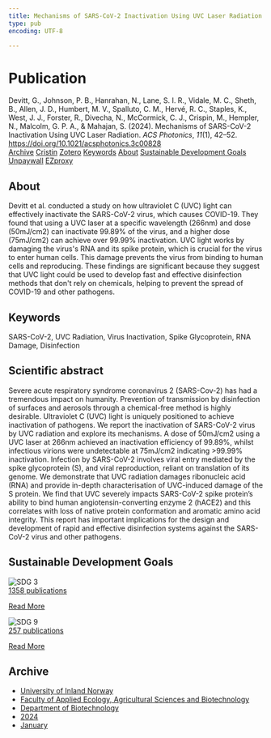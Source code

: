 ```yaml
---
title: Mechanisms of SARS-CoV-2 Inactivation Using UVC Laser Radiation
type: pub
encoding: UTF-8

---
```

<h1>Publication</h1>
<article id="csl-bib-container-HKMCIH5U" class="csl-bib-container">
  <div class="csl-bib-body"> <div class="csl-entry">Devitt, G., Johnson, P. B., Hanrahan, N., Lane, S. I. R., Vidale, M. C., Sheth, B., Allen, J. D., Humbert, M. V., Spalluto, C. M., Hervé, R. C., Staples, K., West, J. J., Forster, R., Divecha, N., McCormick, C. J., Crispin, M., Hempler, N., Malcolm, G. P. A., &#38; Mahajan, S. (2024). Mechanisms of SARS-CoV-2 Inactivation Using UVC Laser Radiation. <i>ACS Photonics</i>, <i>11</i>(1), 42–52. <a href="https://doi.org/10.1021/acsphotonics.3c00828">https://doi.org/10.1021/acsphotonics.3c00828</a></div> </div>
  <div class="csl-bib-buttons">
    <a href="#taxonomy-article-HKMCIH5U" alt="archive" class="csl-bib-button">Archive</a>
    <a href="https://app.cristin.no/results/show.jsf?id=2230367" alt="Cristin" class="csl-bib-button">Cristin</a>
    <a href="http://zotero.org/groups/5881554/items/HKMCIH5U" alt="Zotero" class="csl-bib-button">Zotero</a>
    <a href="#keywords-article-HKMCIH5U" alt="keywords" class="csl-bib-button">Keywords</a>
    <a href="#about-article-HKMCIH5U" alt="about_pub" class="csl-bib-button">About</a>
    <a href="#sdg-article-HKMCIH5U" alt="sdg" class="csl-bib-button">Sustainable Development Goals</a>
    <a href="https://pubs.acs.org/doi/pdf/10.1021/acsphotonics.3c00828" alt="Unpaywall" class="csl-bib-button">Unpaywall</a>
    <a href="https://pubs.acs.org/doi/pdf/10.1021/acsphotonics.3c00828" alt="EZproxy" class="csl-bib-button">EZproxy</a>
  </div>
  <div id="csl-bib-meta-container-HKMCIH5U"></div>
</article>
<div id="csl-bib-meta-HKMCIH5U" class="csl-bib-meta">
  <article id="about-article-HKMCIH5U" class="about_pub-article">
    <h1>About</h1>
    Devitt et al. conducted a study on how ultraviolet C (UVC) light can effectively inactivate the SARS-CoV-2 virus, which causes COVID-19. They found that using a UVC laser at a specific wavelength (266nm) and dose (50mJ/cm2) can inactivate 99.89% of the virus, and a higher dose (75mJ/cm2) can achieve over 99.99% inactivation. UVC light works by damaging the virus's RNA and its spike protein, which is crucial for the virus to enter human cells. This damage prevents the virus from binding to human cells and reproducing. These findings are significant because they suggest that UVC light could be used to develop fast and effective disinfection methods that don't rely on chemicals, helping to prevent the spread of COVID-19 and other pathogens.
  </article>
  <article id="keywords-article-HKMCIH5U" class="keywords-article">
    <h1>Keywords</h1>
    SARS-CoV-2, UVC Radiation, Virus Inactivation, Spike Glycoprotein, RNA Damage, Disinfection
  </article>
  <article id="abstract-article-HKMCIH5U" class="abstract-article">
    <h1>Scientific abstract</h1>
    Severe acute respiratory syndrome coronavirus 2 (SARS-Cov-2) has had a tremendous impact on humanity. Prevention of transmission by disinfection of surfaces and aerosols through a chemical-free method is highly desirable. Ultraviolet C (UVC) light is uniquely positioned to achieve inactivation of pathogens. We report the inactivation of SARS-CoV-2 virus by UVC radiation and explore its mechanisms. A dose of 50mJ/cm2 using a UVC laser at 266nm achieved an inactivation efficiency of 99.89%, whilst infectious virions were undetectable at 75mJ/cm2 indicating >99.99% inactivation. Infection by SARS-CoV-2 involves viral entry mediated by the spike glycoprotein (S), and viral reproduction, reliant on translation of its genome. We demonstrate that UVC radiation damages ribonucleic acid (RNA) and provide in-depth characterisation of UVC-induced damage of the S protein. We find that UVC severely impacts SARS-CoV-2 spike protein’s ability to bind human angiotensin-converting enzyme 2 (hACE2) and this correlates with loss of native protein conformation and aromatic amino acid integrity. This report has important implications for the design and development of rapid and effective disinfection systems against the SARS-CoV-2 virus and other pathogens.
  </article>
  <article id="sdg-article-HKMCIH5U" class="sdg-article">
    <h1>Sustainable Development Goals</h1>
    <div class="sdg-container"><div id="sdg3" class="sdg">
        <img src="{{< params subfolder >}}images/sdg/sdg03_en.png" class="image" alt="SDG 3">
        <div class="sdg-overlay">
          <a href="/en/archive/?key=?sdg=3#archive" class="sdg-publication-count"><span>1358</span> publications</a>
          <p><a href="https://sdgs.un.org/goals/goal3" class="sdg-read-more">Read More</a></p>
        </div>
      </div> <div id="sdg9" class="sdg">
        <img src="{{< params subfolder >}}images/sdg/sdg09_en.png" class="image" alt="SDG 9">
        <div class="sdg-overlay">
          <a href="/en/archive/?key=?sdg=9#archive" class="sdg-publication-count"><span>257</span> publications</a>
          <p><a href="https://sdgs.un.org/goals/goal9" class="sdg-read-more">Read More</a></p>
        </div>
      </div></div>
  </article>
  <article id="taxonomy-article-HKMCIH5U" class="taxonomy-article">
    <h1>Archive</h1>
    <ul>
      <li>
        <a href="/en/archive/?key=3DCRN523">University of Inland Norway</a>
      </li>
      <li>
        <a href="/en/archive/?key=T77LXH6D">Faculty of Applied Ecology, Agricultural Sciences and Biotechnology</a>
      </li>
      <li>
        <a href="/en/archive/?key=VL6KDQ85">Department of Biotechnology</a>
      </li>
      <li>
        <a href="/en/archive/?key=J4BIHT5W">2024</a>
      </li>
      <li>
        <a href="/en/archive/?key=5FCV2YYC">January</a>
      </li>
    </ul>
  </article>
</div>
